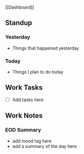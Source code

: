 [[Dashboard]]

## Standup
### Yesterday
- Things that happened yesterday
### Today
- Things I plan to do today

## Work Tasks
- [ ] Add tasks here

## Work Notes


### EOD Summary
- add mood tag here
- add a summary of the day here
